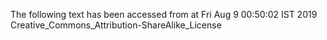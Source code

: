 The following text has been accessed from at Fri Aug 9 00:50:02 IST 2019
Creative_Commons_Attribution-ShareAlike_License

